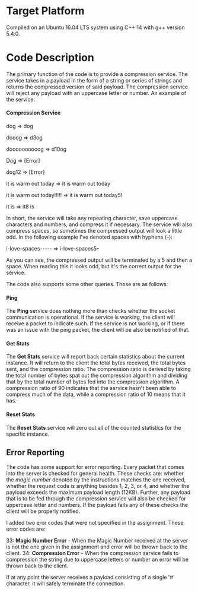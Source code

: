 # Target Platform
Compiled on an Ubuntu 16.04 LTS system using C++ 14 with g++ version 5.4.0.

# Code Description
The primary function of the code is to provide a compression service. The service takes in a payload in the form of a string or series of strings and returns the compressed version of said payload. The compression service will reject any payload with an uppercase letter or number. An example of the service:

#### Compression Service

dog => dog

dooog => d3og

doooooooooog => d10og

Dog => [Error]

dog12 => [Error]

it is warm out today => it is warm out today

it is warm out today!!!!! => it is warm out today5!

it        is => it8 is

In short, the service will take any repeating character, save uppercase characters and numbers, and compress it if necessary. The service will also compress spaces, so sometimes the compressed output will look a little odd. In the following example I've denoted spaces with hyphens (-):

i-love-spaces----- => i-love-spaces5-

As you can see, the compressed output will be terminated by a 5 and then a space. When reading this it looks odd, but it's the correct output for the service.

The code also supports some other queries. Those are as follows:

#### Ping

The **Ping** service does nothing more than checks whether the socket communication is operational. If the service is working, the client will receive a packet to indicate such. If the service is not working, or if there was an issue with the ping packet, the client will be also be notified of that.

#### Get Stats

The **Get Stats** service will report back certain statistics about the current instance. It will return to the client the total bytes received, the total bytes sent, and the compression ratio. The compression ratio is derived by taking the total number of bytes spat out the compression algorithm and dividing that by the total number of bytes fed into the compression algorithm. A compression ratio of 90 indicates that the service hasn't been able to compress much of the data, while a compression ratio of 10 means that it has.

#### Reset Stats

The **Reset Stats** service will zero out all of the counted statistics for the specific instance.

## Error Reporting

The code has some support for error reporting. Every packet that comes into the server is checked for general health. These checks are: whether the *magic number* denoted by the instructions matches the one received, whether the request code is anything besides 1, 2, 3, or 4, and whether the payload exceeds the maximum payload length (12KB). Further, any payload that is to be fed through the compression service will also be checked for uppercase letter and numbers. If the payload fails any of these checks the client will be properly notified.

I added two eror codes that were not specified in the assignment. These error codes are:

33: **Magic Number Error** - When the Magic Number received at the server is not the one given in the assignment and error will be thrown back to the client.
34: **Compression Error** - When the compression service fails to compression the string due to uppercase letters or number an error will be thrown back to the client.

If at any point the server receives a payload consisting of a single '#' character, it will safely terminate the connection.
